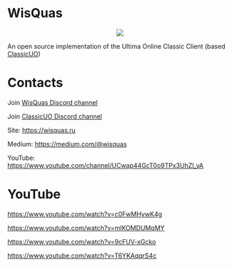 # WisQuas

<p align="center">
  <img src="https://c2n.me/3ZnddQF.jpg">
</p>

An open source implementation of the Ultima Online Classic Client (based [ClassicUO](https://github.com/andreakarasho/ClassicUO))

# Contacts
Join [WisQuas Discord channel](https://discord.gg/xsPyv2Y)

Join [ClassicUO Discord channel](https://discord.gg/VdyCpjQ)

Site: https://wisquas.ru

Medium: https://medium.com/@wisquas

YouTube: https://www.youtube.com/channel/UCwap44GcT0o9TPx3UhZl_yA

# YouTube

https://www.youtube.com/watch?v=c0FwMHywK4g

https://www.youtube.com/watch?v=mlKOMDUMqMY

https://www.youtube.com/watch?v=9cFUV-xGcko

https://www.youtube.com/watch?v=T6YKAqqrS4c
